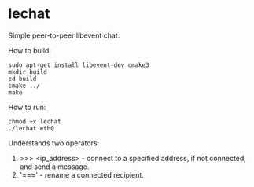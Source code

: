 # lechat

Simple peer-to-peer libevent chat.

How to build:

```
sudo apt-get install libevent-dev cmake3
mkdir build
cd build
cmake ../
make
```

How to run:

```
chmod +x lechat
./lechat eth0
```

Understands two operators:
1. <message> >>> <ip_address> - connect to a specified address, if not connected, and send a message.
2. <name or ip_address> '===' <name> - rename a connected recipient.
